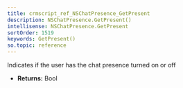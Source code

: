 ```yaml
---
title: crmscript_ref_NSChatPresence_GetPresent
description: NSChatPresence.GetPresent()
intellisense: NSChatPresence.GetPresent
sortOrder: 1519
keywords: GetPresent()
so.topic: reference
---
```



Indicates if the user has the chat presence turned on or off



* **Returns:** Bool


